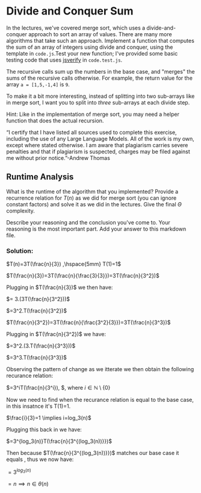 # Divide and Conquer Sum
In the lectures, we've covered merge sort, which uses a divide-and-conquer
approach to sort an array of values. There are many more algorithms that take
such an approach. Implement a function that computes the sum of an array of
integers using divide and conquer, using the template in `code.js`.Test your
new function; I've provided some basic testing code that uses
[jsverify](https://jsverify.github.io/) in `code.test.js`.


The recursive calls sum up the numbers in the base case, and "merges" the sums
of the recursive calls otherwise. For example, the return value for the array `a
= [1,5,-1,4]` is `9`.


To make it a bit more interesting, instead of splitting into two sub-arrays like
in merge sort, I want you to split into *three* sub-arrays at each divide step.


Hint: Like in the implementation of merge sort, you may need a helper function
that does the actual recursion.

“I certify that I have listed all sources used to complete this exercise, including the use
of any Large Language Models. All of the work is my own, except where stated
otherwise. I am aware that plagiarism carries severe penalties and that if plagiarism is
suspected, charges may be filed against me without prior notice.”-Andrew Thomas


## Runtime Analysis

What is the runtime of the algorithm that you implemented? Provide a recurrence
relation for $T(n)$ as we did for merge sort (you can ignore constant factors)
and solve it as we did in the lectures. Give the final $\Theta$ complexity.

Describe your reasoning and the conclusion you've come to. Your reasoning is the
most important part. Add your answer to this markdown file. 

### Solution:


$T(n)=3T(\frac{n}{3}) ,\hspace{5mm} T(1)=1$

$T(\frac{n}{3})=3T(\frac{n}{\frac{3}{3}})=3T(\frac{n}{3^2})$

Plugging in $T(\frac{n}{3})$ we then have:

$= 3.(3T(\frac{n}{3^2}))$


$=3^2.T(\frac{n}{3^2})$

$T(\frac{n}{3^2})=3T(\frac{n}{\frac{3^2}{3}})=3T(\frac{n}{3^3})$

Plugging in $T(\frac{n}{3^2})$ we have:

$=3^2.(3.T(\frac{n}{3^3}))$

$=3^3.T(\frac{n}{3^3})$

Observing the pattern of change as we itterate we then obtain the following recurance relation:

$=3^iT(\frac{n}{3^i}), $, where $i \in \mathbb{N}\setminus{\{0}\}$

Now we need to find when the recurance relation is equal to the base case, in this insatnce it's T(1)=1.

$\frac{i}{3}=1 \implies i=log_3(n)$

Plugging this back in we have:

$=3^{log_3(n)}T(\frac{n}{3^{(log_3(n))}})$

Then because $T(\frac{n}{3^{(log_3(n))}})$ matches our base case it equals , thus we now have:

$=3^{log_3(n)}$

$=n \implies n \in \theta(n)$
